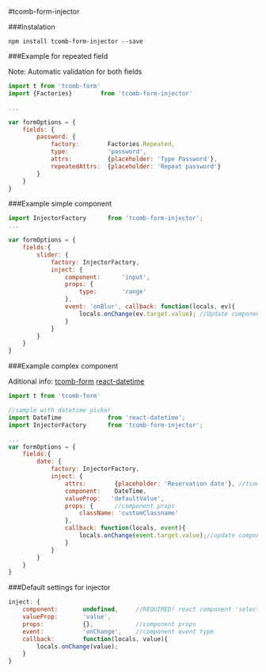 #tcomb-form-injector

###Instalation
```
npm install tcomb-form-injector --save
```

###Example for repeated field

Note: Automatic validation for both fields

```js
import t from 'tcomb-form'
import {Factories}        from 'tcomb-form-injector'

...

var formOptions = {
	fields: {
		password: {
			factory:		Factories.Repeated,
			type:			'password',
			attrs:			{placeholder: 'Type Password'},
			repeatedAttrs:	{placeholder: 'Repeat password'}
		}
	}
}
```

###Example simple component

```js
import InjectorFactory      from 'tcomb-form-injector';
...

var formOptions = {
    fields:{
        slider: {
			factory: InjectorFactory,
            inject: {
                component:		'input',
                props: {
                    type:		'range'
                },
                event: 'onBlur', callback: function(locals, ev){
                    locals.onChange(ev.target.value); //Update component value
                }
            }
		}
    }
}
```

###Example complex component

Aditional info:
[tcomb-form](https://github.com/gcanti/tcomb-form)
[react-datetime](https://github.com/gcanti/tcomb-form)

```js
import t from 'tcomb-form'        

//sample with datetime picker
import DateTime    			from 'react-datetime';
import InjectorFactory      from 'tcomb-form-injector';

...
var formOptions = {
    fields:{
        date: {
            factory: InjectorFactory,
            inject: {
                attrs:        {placeholder: 'Reservation date'}, //tcomb attrs
                component:    DateTime,
                valueProp:	 'defaultValue',
                props: {      //component props
                    className: 'customClassname'
                },
                callback: function(locals, event){
                    locals.onChange(event.target.value);//update component value
                }
            }
        }
    }
}
```

###Default settings for injector
```js
inject: {
	component:		 undefined,		//REQUIRED! react component 'select, range or libraries'
    valueProp:       'value',
    props:           {},            //component props
    event:           'onChange',    //component event type
    callback:        function(locals, value){
        locals.onChange(value);
    }
}
```
